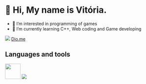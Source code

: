  # 👋 Hi, My name is Vitória.

- 👀 I’m interested in programming of games
- 🌱 I’m currently learning C++, Web coding and Game developing

[![](https://img.shields.io/badge/linkedin-%230077B5.svg?style=for-the-badge&logo=linkedin)](https://www.linkedin.com/in/vitosawyer/) [Dio.me](https://web.dio.me/users/vitosawyer)

## Languages and tools

<img height=50 src="https://cdn.jsdelivr.net/gh/devicons/devicon/icons/java/java-original.svg"/>      

<img src="https://github-readme-stats.vercel.app/api/top-langs?vitosawyer=zluvsand&layout=compact"/>
